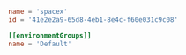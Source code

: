 ﻿```toml
name = 'spacex'
id = '41e2e2a9-65d8-4eb1-8e4c-f60e031c9c08'

[[environmentGroups]]
name = 'Default'
```
